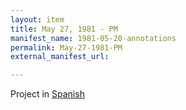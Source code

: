 ```yaml
---
layout: item
title: May 27, 1981 - PM
manifest_name: 1981-05-20-annotations
permalink: May-27-1981-PM
external_manifest_url: 

---
```

<!-- Add an essay or interpretive material below this line,
using HTML or markdown.  Do not modify this file above this line -->
Project in <a href="https://lgsump.github.io/radio-venceremos-en-espanol/27-de-mayo-1981-pm">Spanish</a>
<br>
